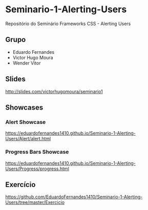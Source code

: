 # Seminario-1-Alerting-Users
Repositório do Seminário Frameworks CSS - Alerting Users

## Grupo
- Eduardo Fernandes
- Victor Hugo Moura
- Wender Vitor

## Slides
http://slides.com/victorhugomoura/seminario1

## Showcases
### Alert Showcase
https://eduardofernandes1410.github.io/Seminario-1-Alerting-Users/Alert/alert.html
### Progress Bars Showcase
https://eduardofernandes1410.github.io/Seminario-1-Alerting-Users/Progress/progress.html

## Exercício
https://github.com/EduardoFernandes1410/Seminario-1-Alerting-Users/tree/master/Exercicio

